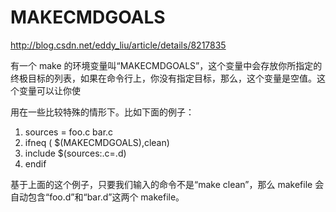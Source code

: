 # MAKECMDGOALS

http://blog.csdn.net/eddy_liu/article/details/8217835

有一个 make 的环境变量叫“MAKECMDGOALS”，这个变量中会存放你所指定的终极目标的列表，如果在命令行上，你没有指定目标，那么，这个变量是空值。这个变量可以让你使

用在一些比较特殊的情形下。比如下面的例子：

1. sources = foo.c bar.c  
2. ifneq ( $(MAKECMDGOALS),clean)  
3. include $(sources:.c=.d)  
4. endif  

基于上面的这个例子，只要我们输入的命令不是“make clean”，那么 makefile 会自动包含“foo.d”和“bar.d”这两个 makefile。  
